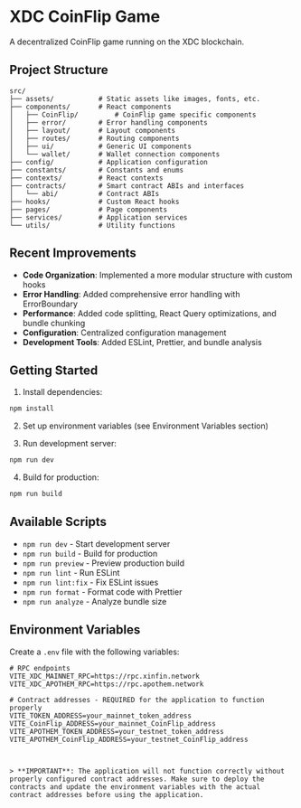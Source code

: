 # XDC CoinFlip Game

A decentralized CoinFlip game running on the XDC blockchain.

## Project Structure

```
src/
├── assets/           # Static assets like images, fonts, etc.
├── components/       # React components
│   ├── CoinFlip/         # CoinFlip game specific components
│   ├── error/        # Error handling components
│   ├── layout/       # Layout components
│   ├── routes/       # Routing components
│   ├── ui/           # Generic UI components
│   └── wallet/       # Wallet connection components
├── config/           # Application configuration
├── constants/        # Constants and enums
├── contexts/         # React contexts
├── contracts/        # Smart contract ABIs and interfaces
│   └── abi/          # Contract ABIs
├── hooks/            # Custom React hooks
├── pages/            # Page components
├── services/         # Application services
└── utils/            # Utility functions
```

## Recent Improvements

- **Code Organization**: Implemented a more modular structure with custom hooks
- **Error Handling**: Added comprehensive error handling with ErrorBoundary
- **Performance**: Added code splitting, React Query optimizations, and bundle chunking
- **Configuration**: Centralized configuration management
- **Development Tools**: Added ESLint, Prettier, and bundle analysis

## Getting Started

1. Install dependencies:

```bash
npm install
```

2. Set up environment variables (see Environment Variables section)

3. Run development server:

```bash
npm run dev
```

4. Build for production:

```bash
npm run build
```

## Available Scripts

- `npm run dev` - Start development server
- `npm run build` - Build for production
- `npm run preview` - Preview production build
- `npm run lint` - Run ESLint
- `npm run lint:fix` - Fix ESLint issues
- `npm run format` - Format code with Prettier
- `npm run analyze` - Analyze bundle size

## Environment Variables

Create a `.env` file with the following variables:

```
# RPC endpoints
VITE_XDC_MAINNET_RPC=https://rpc.xinfin.network
VITE_XDC_APOTHEM_RPC=https://rpc.apothem.network

# Contract addresses - REQUIRED for the application to function properly
VITE_TOKEN_ADDRESS=your_mainnet_token_address
VITE_CoinFlip_ADDRESS=your_mainnet_CoinFlip_address
VITE_APOTHEM_TOKEN_ADDRESS=your_testnet_token_address
VITE_APOTHEM_CoinFlip_ADDRESS=your_testnet_CoinFlip_address



> **IMPORTANT**: The application will not function correctly without properly configured contract addresses. Make sure to deploy the contracts and update the environment variables with the actual contract addresses before using the application.
```
